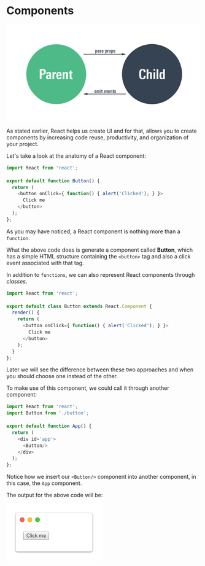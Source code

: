 # Components

![](/images/image_008.png)

As stated earlier, React helps us create UI and for that, allows you to create components by increasing code reuse, productivity, and organization of your project.

Let's take a look at the anatomy of a React component:

```js
import React from 'react';

export default function Button() {
  return (
    <button onClick={ function() { alert('Clicked'); } }>
      Click me
    </button>
  );
};
```

As you may have noticed, a React component is nothing more than a `function`.

What the above code does is generate a component called **Button**, which has a simple HTML structure containing the `<button>` tag and also a click event associated with that tag.

In addition to `functions`, we can also represent React components through *classes*.

```js
import React from 'react';

export default class Button extends React.Component {
  render() {
    return (
      <button onClick={ function() { alert('Clicked'); } }>
        Click me
      </button>
    );
  }
};
```

Later we will see the difference between these two approaches and when you should choose one instead of the other.

To make use of this component, we could call it through another component:

```js
import React from 'react';
import Button from './button';

export default function App() {
  return (
    <div id='app'>
      <Button/>
    </div>
  );
};
```

Notice how we insert our `<Button/>` component into another component, in this case, the `App` component.

The output for the above code will be:

![](/images/image_007.png)
